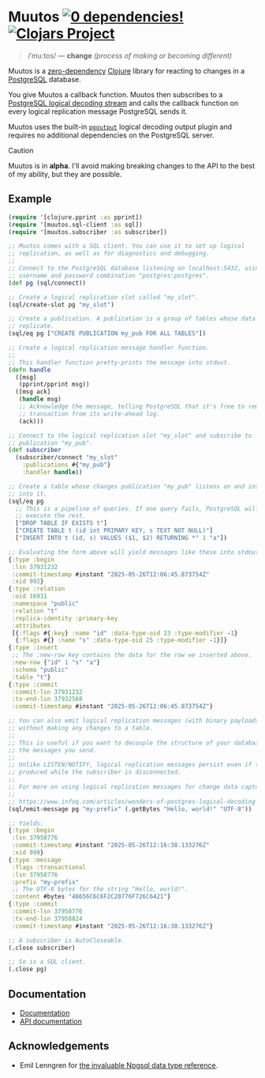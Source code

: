 # Muutos [![0 dependencies!](https://0dependencies.dev/0dependencies.svg)](https://0dependencies.dev) [![Clojars Project](https://img.shields.io/clojars/v/me.flowthing/muutos.svg)](https://clojars.org/me.flowthing/muutos)

>/ˈmuːtos/ — **change** _(process of making or becoming different)_

Muutos is a [zero-dependency](https://0dependencies.dev/) [Clojure](https://clojure.org) library for reacting to changes in a [PostgreSQL](https://www.postgresql.org/) database.

You give Muutos a callback function. Muutos then subscribes to a [PostgreSQL logical decoding stream](https://www.postgresql.org/docs/current/logicaldecoding.html) and calls the callback function on every logical replication message PostgreSQL sends it.

Muutos uses the built-in [`pgoutput`](https://www.postgresql.org/docs/current/protocol-logical-replication.html#PROTOCOL-LOGICAL-REPLICATION) logical decoding output plugin and requires no additional dependencies on the PostgreSQL server.

> [!CAUTION]
> Muutos is in **alpha**. I'll avoid making breaking changes to the API to the best of my ability, but they are possible.

## Example

```clojure
(require '[clojure.pprint :as pprint])
(require '[muutos.sql-client :as sql])
(require '[muutos.subscriber :as subscriber])

;; Muutos comes with a SQL client. You can use it to set up logical
;; replication, as well as for diagnostics and debugging.
;;
;; Connect to the PostgreSQL database listening on localhost:5432, using the
;; username and password combination "postgres:postgres".
(def pg (sql/connect))

;; Create a logical replication slot called "my_slot".
(sql/create-slot pg "my_slot")

;; Create a publication. A publication is a group of tables whose data to
;; replicate.
(sql/eq pg ["CREATE PUBLICATION my_pub FOR ALL TABLES"])

;; Create a logical replication message handler function.
;;
;; This handler function pretty-prints the message into stdout.
(defn handle
  ([msg]
   (pprint/pprint msg))
  ([msg ack]
   (handle msg)
   ;; Acknowledge the message, telling PostgreSQL that it's free to remove this
   ;; transaction from its write-ahead log.
   (ack)))

;; Connect to the logical replication slot "my_slot" and subscribe to
;; publication "my_pub".
(def subscriber
  (subscriber/connect "my_slot"
    :publications #{"my_pub"}
    :handler handle))

;; Create a table whose changes publication "my_pub" listens on and insert data
;; into it.
(sql/eq pg
  ;; This is a pipeline of queries. If one query fails, PostgreSQL will not
  ;; execute the rest.
  ["DROP TABLE IF EXISTS t"]
  ["CREATE TABLE t (id int PRIMARY KEY, s TEXT NOT NULL)"]
  ["INSERT INTO t (id, s) VALUES ($1, $2) RETURNING *" 1 "a"])

;; Evaluating the form above will yield messages like these into stdout:
{:type :begin
 :lsn 37931232
 :commit-timestamp #instant "2025-05-26T12:06:45.873754Z"
 :xid 992}
{:type :relation
 :oid 16931
 :namespace "public"
 :relation "t"
 :replica-identity :primary-key
 :attributes
 [{:flags #{:key} :name "id" :data-type-oid 23 :type-modifier -1}
  {:flags #{} :name "s" :data-type-oid 25 :type-modifier -1}]}
{:type :insert
 ;; The :new-row key contains the data for the row we inserted above.
 :new-row {"id" 1 "s" "a"}
 :schema "public"
 :table "t"}
{:type :commit
 :commit-lsn 37931232
 :tx-end-lsn 37932568
 :commit-timestamp #instant "2025-05-26T12:06:45.873754Z"}

;; You can also emit logical replication messages (with binary payloads)
;; without making any changes to a table.
;;
;; This is useful if you want to decouple the structure of your database from
;; the messages you send.
;;
;; Unlike LISTEN/NOTIFY, logical replication messages persist even if they're
;; produced while the subscriber is disconnected.
;;
;; For more on using logical replication messages for change data capture, see:
;;
;; https://www.infoq.com/articles/wonders-of-postgres-logical-decoding-messages/
(sql/emit-message pg "my-prefix" (.getBytes "Hello, world!" "UTF-8"))

;; Yields:
{:type :begin
 :lsn 37958776
 :commit-timestamp #instant "2025-05-26T12:16:38.133276Z"
 :xid 999}
{:type :message
 :flags :transactional
 :lsn 37958776
 :prefix "my-prefix"
 ;; The UTF-8 bytes for the string "Hello, world!".
 :content #bytes "48656C6C6F2C20776F726C6421"}
{:type :commit
 :commit-lsn 37958776
 :tx-end-lsn 37958824
 :commit-timestamp #instant "2025-05-26T12:16:38.133276Z"}

;; A subscriber is AutoCloseable.
(.close subscriber)

;; So is a SQL client.
(.close pg)
```

## Documentation

- [Documentation](/docs/INDEX.md)
- [API documentation](/docs/API.md)

## Acknowledgements

- Emil Lenngren for [the invaluable Npgsql data type reference](https://www.npgsql.org/dev/types.html).
